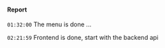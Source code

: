 #### Report

`01:32:00`
The menu is done ...

`02:21:59`
Frontend is done, start with the backend api
